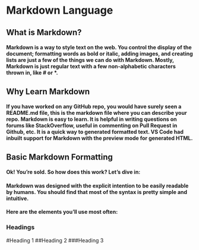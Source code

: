 # Markdown Language



## What is Markdown? 

#### Markdown is a way to style text on the web. You control the display of the document; formatting words as bold or italic, adding images, and creating lists are just a few of the things we can do with Markdown. Mostly, Markdown is just regular text with a few non-alphabetic characters thrown in, like # or *.


## Why Learn Markdown

#### If you have worked on any GitHub repo, you would have surely seen a README.md file, this is the markdown file where you can describe your repo. Markdown is easy to learn. It is helpful in writing questions on forums like StackOverflow, useful in commenting on Pull Request in Github, etc. It is a quick way to generated formatted text. VS Code had inbuilt support for Markdown with the preview mode for generated HTML.


## Basic Markdown Formatting

#### Ok! You’re sold. So how does this work? Let’s dive in:
#### Markdown was designed with the explicit intention to be easily readable by humans. You should find that most of the syntax is pretty simple and intuitive.
#### Here are the elements you’ll use most often:

### Headings

#Heading 1
##Heading 2
###Heading 3


